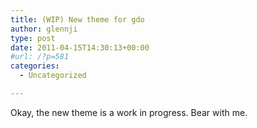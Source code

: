 ```yaml
---
title: (WIP) New theme for gdo
author: glennji
type: post
date: 2011-04-15T14:30:13+00:00
#url: /?p=581
categories:
  - Uncategorized

---
```

Okay, the new theme is a work in progress. Bear with me.

